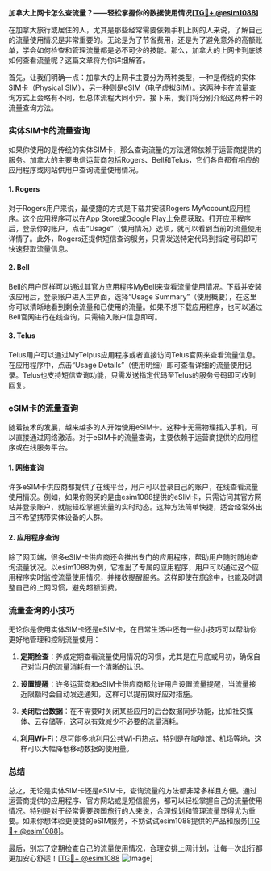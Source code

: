 **加拿大上网卡怎么查流量？——轻松掌握你的数据使用情况[[TG💪+ @esim1088](https://t.me/s/esim1088)]**

在加拿大旅行或居住的人，尤其是那些经常需要依赖手机上网的人来说，了解自己的流量使用情况是非常重要的。无论是为了节省费用，还是为了避免意外的高额账单，学会如何检查和管理流量都是必不可少的技能。那么，加拿大的上网卡到底该如何查看流量呢？这篇文章将为你详细解答。

首先，让我们明确一点：加拿大的上网卡主要分为两种类型，一种是传统的实体SIM卡（Physical SIM），另一种则是eSIM（电子虚拟SIM）。这两种卡在流量查询方式上会略有不同，但总体流程大同小异。接下来，我们将分别介绍这两种卡的流量查询方法。

### 实体SIM卡的流量查询

如果你使用的是传统的实体SIM卡，那么查询流量的方法通常依赖于运营商提供的服务。加拿大的主要电信运营商包括Rogers、Bell和Telus，它们各自都有相应的应用程序或网站供用户查询流量使用情况。

#### 1. Rogers
对于Rogers用户来说，最便捷的方式是下载并安装Rogers MyAccount应用程序。这个应用程序可以在App Store或Google Play上免费获取。打开应用程序后，登录你的账户，点击“Usage”（使用情况）选项，就可以看到当前的流量使用详情了。此外，Rogers还提供短信查询服务，只需发送特定代码到指定号码即可快速获取流量信息。

#### 2. Bell
Bell的用户同样可以通过其官方应用程序MyBell来查看流量使用情况。下载并安装该应用后，登录账户进入主界面，选择“Usage Summary”（使用概要），在这里你可以清晰地看到剩余流量和已使用的流量。如果不想下载应用程序，也可以通过Bell官网进行在线查询，只需输入账户信息即可。

#### 3. Telus
Telus用户可以通过MyTelpus应用程序或者直接访问Telus官网来查看流量信息。在应用程序中，点击“Usage Details”（使用明细）即可查看详细的流量使用记录。Telus也支持短信查询功能，只需发送指定代码至Telus的服务号码即可收到回复。

### eSIM卡的流量查询

随着技术的发展，越来越多的人开始使用eSIM卡。这种卡无需物理插入手机，可以直接通过网络激活。对于eSIM卡的流量查询，主要依赖于运营商提供的应用程序或在线服务平台。

#### 1. 网络查询
许多eSIM卡供应商都提供了在线平台，用户可以登录自己的账户，在线查看流量使用情况。例如，如果你购买的是由esim1088提供的eSIM卡，只需访问其官方网站并登录账户，就能轻松掌握流量的实时动态。这种方法简单快捷，适合经常外出且不希望携带实体设备的人群。

#### 2. 应用程序查询
除了网页端，很多eSIM卡供应商还会推出专门的应用程序，帮助用户随时随地查询流量状况。以esim1088为例，它推出了专属的应用程序，用户可以通过这个应用程序实时监控流量使用情况，并接收提醒服务。这样即使在旅途中，也能及时调整自己的上网习惯，避免超额消费。

### 流量查询的小技巧

无论你是使用实体SIM卡还是eSIM卡，在日常生活中还有一些小技巧可以帮助你更好地管理和控制流量使用：

1. **定期检查**：养成定期查看流量使用情况的习惯，尤其是在月底或月初，确保自己对当月的流量消耗有一个清晰的认识。
   
2. **设置提醒**：许多运营商和eSIM卡供应商都允许用户设置流量提醒，当流量接近限额时会自动发送通知，这样可以提前做好应对措施。

3. **关闭后台数据**：在不需要时关闭某些应用的后台数据同步功能，比如社交媒体、云存储等，这可以有效减少不必要的流量消耗。

4. **利用Wi-Fi**：尽可能多地利用公共Wi-Fi热点，特别是在咖啡馆、机场等地，这样可以大幅降低移动数据的使用量。

### 总结

总之，无论是实体SIM卡还是eSIM卡，查询流量的方法都非常多样且方便。通过运营商提供的应用程序、官方网站或是短信服务，都可以轻松掌握自己的流量使用情况。特别是对于经常需要跨国旅行的人来说，合理规划和管理流量显得尤为重要。如果你想体验更便捷的eSIM服务，不妨试试esim1088提供的产品和服务[[TG💪+ @esim1088](https://t.me/s/esim1088)]。

最后，别忘了定期检查自己的流量使用情况，合理安排上网计划，让每一次出行都更加安心舒适！[[TG💪+ @esim1088](https://t.me/s/esim1088) ![Image](https://i.postimg.cc/4NQfJmqS/Snipaste-2025-05-13-00-14-12.png)]